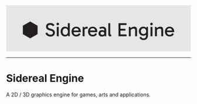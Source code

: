 ![Sidereal Engine Logo](./assets/logo.svg "Sidereal Engine")

---

# Sidereal Engine

A 2D / 3D graphics engine for games, arts and applications.
